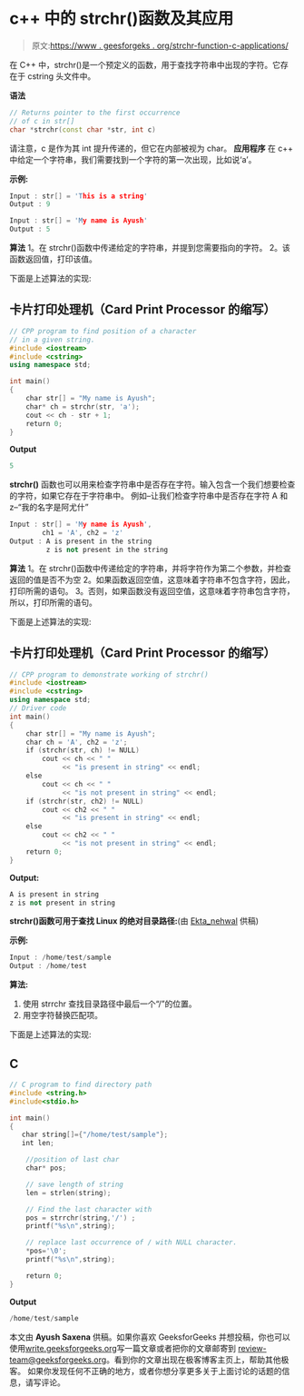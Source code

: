# c++ 中的 strchr()函数及其应用

> 原文:[https://www . geesforgeks . org/strchr-function-c-applications/](https://www.geeksforgeeks.org/strchr-function-c-applications/)

在 C++ 中，strchr()是一个预定义的函数，用于查找字符串中出现的字符。它存在于 cstring 头文件中。

**语法**

```cpp
// Returns pointer to the first occurrence
// of c in str[]
char *strchr(const char *str, int c) 
```

请注意，c 是作为其 int 提升传递的，但它在内部被视为 char。
**应用程序**
在 c++ 中给定一个字符串，我们需要找到一个字符的第一次出现，比如说‘a’。

**示例:**

```cpp
Input : str[] = 'This is a string'
Output : 9

Input : str[] = 'My name is Ayush'
Output : 5
```

**算法**
1。在 strchr()函数中传递给定的字符串，并提到您需要指向的字符。
2。该函数返回值，打印该值。

下面是上述算法的实现:

## 卡片打印处理机（Card Print Processor 的缩写）

```cpp
// CPP program to find position of a character
// in a given string.
#include <iostream>
#include <cstring>
using namespace std;

int main()
{
    char str[] = "My name is Ayush";
    char* ch = strchr(str, 'a');
    cout << ch - str + 1;
    return 0;
}
```

**Output**

```cpp
5
```

**strchr()** 函数也可以用来检查字符串中是否存在字符。输入包含一个我们想要检查的字符，如果它存在于字符串中。
例如–让我们检查字符串中是否存在字符 A 和 z–“我的名字是阿尤什”

```cpp
Input : str[] = 'My name is Ayush', 
        ch1 = 'A', ch2 = 'z'
Output : A is present in the string
         z is not present in the string
```

**算法**
1。在 strchr()函数中传递给定的字符串，并将字符作为第二个参数，并检查返回的值是否不为空
2。如果函数返回空值，这意味着字符串不包含字符，因此，打印所需的语句。
3。否则，如果函数没有返回空值，这意味着字符串包含字符，所以，打印所需的语句。

下面是上述算法的实现:

## 卡片打印处理机（Card Print Processor 的缩写）

```cpp
// CPP program to demonstrate working of strchr()
#include <iostream>
#include <cstring>
using namespace std;
// Driver code
int main()
{
    char str[] = "My name is Ayush";
    char ch = 'A', ch2 = 'z';
    if (strchr(str, ch) != NULL)
        cout << ch << " "
             << "is present in string" << endl;
    else
        cout << ch << " "
             << "is not present in string" << endl;
    if (strchr(str, ch2) != NULL)
        cout << ch2 << " "
             << "is present in string" << endl;
    else
        cout << ch2 << " "
             << "is not present in string" << endl;
    return 0;
}
```

**Output:** 

```cpp
A is present in string
z is not present in string
```

**strchr()函数可用于查找 Linux 的绝对目录路径:**(由 [Ekta_nehwal](https://auth.geeksforgeeks.org/user/Ekta_nehwal/articles) 供稿)

**示例:**

```cpp
Input : /home/test/sample
Output : /home/test
```

**算法:**

1.  使用 strrchr 查找目录路径中最后一个“/”的位置。
2.  用空字符替换匹配项。

下面是上述算法的实现:

## C

```cpp
// C program to find directory path
#include <string.h>
#include<stdio.h>

int main()
{
   char string[]={"/home/test/sample"};
   int len;

    //position of last char
    char* pos;

    // save length of string
    len = strlen(string);

    // Find the last character with
    pos = strrchr(string,'/') ;
    printf("%s\n",string);

    // replace last occurrence of / with NULL character.
    *pos='\0';                 
    printf("%s\n",string);

    return 0;
}
```

**Output**

```cpp
/home/test/sample
```

本文由 **Ayush Saxena** 供稿。如果你喜欢 GeeksforGeeks 并想投稿，你也可以使用[write.geeksforgeeks.org](http://www.write.geeksforgeeks.org)写一篇文章或者把你的文章邮寄到 review-team@geeksforgeeks.org。看到你的文章出现在极客博客主页上，帮助其他极客。
如果你发现任何不正确的地方，或者你想分享更多关于上面讨论的话题的信息，请写评论。